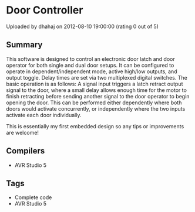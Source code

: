 # Door Controller

Uploaded by dhahaj on 2012-08-10 19:00:00 (rating 0 out of 5)

## Summary

This software is designed to control an electronic door latch and door operator for both single and dual door setups. It can be configured to operate in dependent/independent mode, active high/low outputs, and output toggle. Delay times are set via two multiplexed digital switches. The basic operation is as follows: A signal input triggers a latch retract output signal to the door, where a small delay allows enough time for the motor to finish retracting before sending another signal to the door operator to begin opening the door. This can be performed either dependently where both doors would activate concurrently, or independently where the two inputs activate each door individually. 


This is essentially my first embedded design so any tips or improvements are welcome!

## Compilers

- AVR Studio 5

## Tags

- Complete code
- AVR Studio 5
